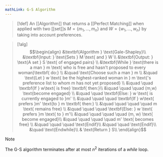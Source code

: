 ```yaml
---
mathLink: G-S Algorithm
---
```

>[!def]
> An [[Algorithm]] that returns a [[Perfect Matching]] when applied with two [[set]]s $M = \{m_1,..., m_n\}$ and $W=\{w_1,...,w_n\}$ by taking into account preferences. 

>[!alg] 
>$$\begin{align}
&\textbf{Algorithm } \text{Gale-Shapley}\\
&\textbf{Input: } \text{Sets } M \text{ and } W \\
&\textbf{Output: } \text{A set } S \text{ of engaged pairs} \\
&\textbf{While } \text{there is a man } m \text{ who is free and hasn't proposed to every woman}\textbf{ do:} \\
&\quad \text{Choose such a man } m \\
&\quad \text{Let } w \text{ be the highest-ranked woman in } m \text{'s preference list to whom m has not yet proposed} \\
&\quad \quad \textbf{If } w\text{ is free} \textbf{ then:}\\
&\quad \quad \quad (m,w) \text{become engaged} \\
&\quad \quad \textbf{Else: } w \text{ is currently engaged to }m' \\
&\quad \quad \quad \textbf{If } w\text{ prefers }m' \text{to } m \textbf{ then:} \\
&\quad \quad \quad \quad m \text{ remains free} \\
&\quad \quad \quad \textbf{Else: } w \text{ prefers }m \text{ to } m'\\
&\quad \quad \quad \quad (m, w) \text{ become engaged}\\
&\quad \quad \quad \quad m' \text{ becomes free} \\
&\quad \quad \quad \text{Endif}\\
&\quad \quad \text{Endif}\\
&\quad \text{Endwhile}\\
& \text{Return } S\\
\end{align}$$

>[!note]
> The G-S algorithm terminates after at most $n^2$ iterations of a $while$ loop. 




